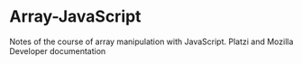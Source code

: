 # Array-JavaScript
Notes of the course of array manipulation with JavaScript. Platzi and Mozilla Developer documentation 
